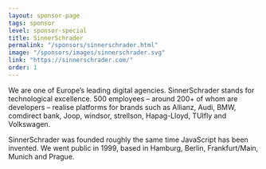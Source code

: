 ```yaml
---
layout: sponsor-page
tags: sponsor
level: sponsor-special
title: SinnerSchrader
permalink: "/sponsors/sinnerschrader.html"
image: "/sponsors/images/sinnerschrader.svg"
link: "https://sinnerschrader.com/"
order: 1
---
```

We are one of Europe’s leading digital agencies. SinnerSchrader stands for technological excellence. 500 employees – around 200+ of whom are developers – realise platforms for brands such as Allianz, Audi, BMW, comdirect bank, Joop, windsor, strellson, Hapag-Lloyd, TUIfly and Volkswagen.

SinnerSchrader was founded roughly the same time JavaScript has been invented. We went public in 1999, based in Hamburg, Berlin, Frankfurt/Main, Munich and Prague.